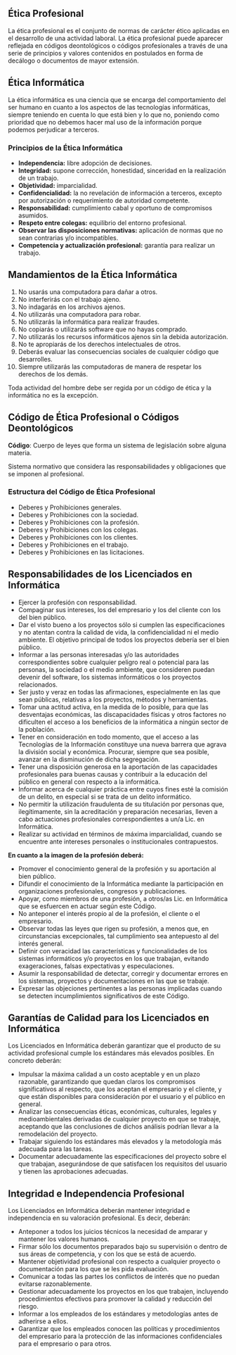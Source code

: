 ## Ética Profesional

La ética profesional es el conjunto de normas de carácter ético aplicadas en el desarrollo de una actividad laboral. La ética profesional puede aparecer reflejada en códigos deontológicos o códigos profesionales a través de una serie de principios y valores contenidos en postulados en forma de decálogo o documentos de mayor extensión.

## Ética Informática

La ética informática es una ciencia que se encarga del comportamiento del ser humano en cuanto a los aspectos de las tecnologías informáticas, siempre teniendo en cuenta lo que está bien y lo que no, poniendo como prioridad que no debemos hacer mal uso de la información porque podemos perjudicar a terceros.

### Principios de la Ética Informática

- **Independencia:** libre adopción de decisiones.
- **Integridad:** supone corrección, honestidad, sinceridad en la realización de un trabajo.
- **Objetividad:** imparcialidad.
- **Confidencialidad:** la no revelación de información a terceros, excepto por autorización o requerimiento de autoridad competente.
- **Responsabilidad:** cumplimiento cabal y oportuno de compromisos asumidos.
- **Respeto entre colegas:** equilibrio del entorno profesional.
- **Observar las disposiciones normativas:** aplicación de normas que no sean contrarias y/o incompatibles.
- **Competencia y actualización profesional:** garantía para realizar un trabajo.

## Mandamientos de la Ética Informática

1. No usarás una computadora para dañar a otros.
2. No interferirás con el trabajo ajeno.
3. No indagarás en los archivos ajenos.
4. No utilizarás una computadora para robar.
5. No utilizarás la informática para realizar fraudes.
6. No copiarás o utilizarás software que no hayas comprado.
7. No utilizarás los recursos informáticos ajenos sin la debida autorización.
8. No te apropiarás de los derechos intelectuales de otros.
9. Deberás evaluar las consecuencias sociales de cualquier código que desarrolles.
10. Siempre utilizarás las computadoras de manera de respetar los derechos de los demás.

Toda actividad del hombre debe ser regida por un código de ética y la informática no es la excepción.

## Código de Ética Profesional o Códigos Deontológicos

**Código**: Cuerpo de leyes que forma un sistema de legislación sobre alguna materia.

Sistema normativo que considera las responsabilidades y obligaciones que se imponen al profesional.

### Estructura del Código de Ética Profesional

- Deberes y Prohibiciones generales.
- Deberes y Prohibiciones con la sociedad.
- Deberes y Prohibiciones con la profesión.
- Deberes y Prohibiciones con los colegas.
- Deberes y Prohibiciones con los clientes.
- Deberes y Prohibiciones en el trabajo.
- Deberes y Prohibiciones en las licitaciones.

## Responsabilidades de los Licenciados en Informática

- Ejercer la profesión con responsabilidad.
- Compaginar sus intereses, los del empresario y los del cliente con los del bien público.
- Dar el visto bueno a los proyectos sólo si cumplen las especificaciones y no atentan contra la calidad de vida, la confidencialidad ni el medio ambiente. El objetivo principal de todos los proyectos debería ser el bien público.
- Informar a las personas interesadas y/o las autoridades correspondientes sobre cualquier peligro real o potencial para las personas, la sociedad o el medio ambiente, que consideren puedan devenir del software, los sistemas informáticos o los proyectos relacionados.
- Ser justo y veraz en todas las afirmaciones, especialmente en las que sean públicas, relativas a los proyectos, métodos y herramientas.
- Tomar una actitud activa, en la medida de lo posible, para que las desventajas económicas, las discapacidades físicas y otros factores no dificulten el acceso a los beneficios de la informática a ningún sector de la población.
- Tener en consideración en todo momento, que el acceso a las Tecnologías de la Información constituye una nueva barrera que agrava la división social y económica. Procurar, siempre que sea posible, avanzar en la disminución de dicha segregación.
- Tener una disposición generosa en la aportación de las capacidades profesionales para buenas causas y contribuir a la educación del público en general con respecto a la informática.
- Informar acerca de cualquier práctica entre cuyos fines esté la comisión de un delito, en especial si se trata de un delito informático.
- No permitir la utilización fraudulenta de su titulación por personas que, ilegítimamente, sin la acreditación y preparación necesarias, lleven a cabo actuaciones profesionales correspondientes a un/a Lic. en Informática.
- Realizar su actividad en términos de máxima imparcialidad, cuando se encuentre ante intereses personales o institucionales contrapuestos.

**En cuanto a la imagen de la profesión deberá:**
- Promover el conocimiento general de la profesión y su aportación al bien público.
- Difundir el conocimiento de la Informática mediante la participación en organizaciones profesionales, congresos y publicaciones.
- Apoyar, como miembros de una profesión, a otros/as Lic. en Informática que se esfuercen en actuar según este Código.
- No anteponer el interés propio al de la profesión, el cliente o el empresario.
- Observar todas las leyes que rigen su profesión, a menos que, en circunstancias excepcionales, tal cumplimiento sea antepuesto al del interés general.
- Definir con veracidad las características y funcionalidades de los sistemas informáticos y/o proyectos en los que trabajan, evitando exageraciones, falsas expectativas y especulaciones.
- Asumir la responsabilidad de detectar, corregir y documentar errores en los sistemas, proyectos y documentaciones en las que se trabaje.
- Expresar las objeciones pertinentes a las personas implicadas cuando se detecten incumplimientos significativos de este Código.

## Garantías de Calidad para los Licenciados en Informática

Los Licenciados en Informática deberán garantizar que el producto de su actividad profesional cumple los estándares más elevados posibles. En concreto deberán:

- Impulsar la máxima calidad a un costo aceptable y en un plazo razonable, garantizando que quedan claros los compromisos significativos al respecto, que los aceptan el empresario y el cliente, y que están disponibles para consideración por el usuario y el público en general.
- Analizar las consecuencias éticas, económicas, culturales, legales y medioambientales derivadas de cualquier proyecto en que se trabaje, aceptando que las conclusiones de dichos análisis podrían llevar a la remodelación del proyecto.
- Trabajar siguiendo los estándares más elevados y la metodología más adecuada para las tareas.
- Documentar adecuadamente las especificaciones del proyecto sobre el que trabajan, asegurándose de que satisfacen los requisitos del usuario y tienen las aprobaciones adecuadas.

## Integridad e Independencia Profesional

Los Licenciados en Informática deberán mantener integridad e independencia en su valoración profesional. Es decir, deberán:

- Anteponer a todos los juicios técnicos la necesidad de amparar y mantener los valores humanos.
- Firmar sólo los documentos preparados bajo su supervisión o dentro de sus áreas de competencia, y con los que se está de acuerdo.
- Mantener objetividad profesional con respecto a cualquier proyecto o documentación para los que se les pida evaluación.
- Comunicar a todas las partes los conflictos de interés que no puedan evitarse razonablemente.
- Gestionar adecuadamente los proyectos en los que trabajen, incluyendo procedimientos efectivos para promover la calidad y reducción del riesgo.
- Informar a los empleados de los estándares y metodologías antes de adherirse a ellos.
- Garantizar que los empleados conocen las políticas y procedimientos del empresario para la protección de las informaciones confidenciales para el empresario o para otros.
